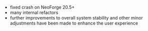 - fixed crash on NeoForge 20.5+
- many internal refactors
- further improvements to overall system stability and other minor adjustments have been made to enhance the user experience
